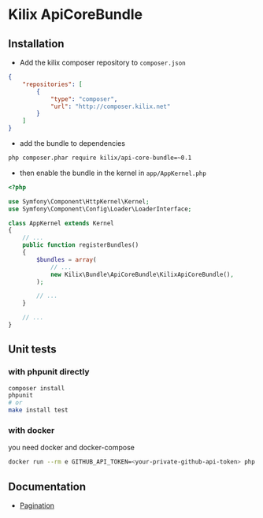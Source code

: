 Kilix ApiCoreBundle
===================

Installation
------------

* Add the kilix composer repository to `composer.json`

```json
{
    "repositories": [
        {
            "type": "composer",
            "url": "http://composer.kilix.net"
        }
    ]
}
```

* add the bundle to dependencies

```sh
php composer.phar require kilix/api-core-bundle=~0.1
```
* then enable the bundle in the kernel in `app/AppKernel.php`

```php
<?php

use Symfony\Component\HttpKernel\Kernel;
use Symfony\Component\Config\Loader\LoaderInterface;

class AppKernel extends Kernel
{
    // ...
    public function registerBundles()
    {
        $bundles = array(
            // ...
            new Kilix\Bundle\ApiCoreBundle\KilixApiCoreBundle(),
        );

        // ...
    }

    // ...
}
```

Unit tests
----------

### with phpunit directly

```bash
composer install
phpunit
# or
make install test
```

### with docker

you need docker and docker-compose

```bash
docker run --rm e GITHUB_API_TOKEN=<your-private-github-api-token> php make install test
```

Documentation
------------

* [Pagination](pagination.md)
